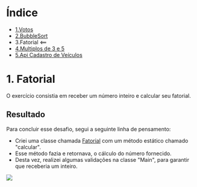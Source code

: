 # Índice

- [1.Votos](https://github.com/RodrigoSouzaDev/Desafio-JavaApi/tree/main/1%20-%20Votos)
- [2.BubbleSort](https://github.com/RodrigoSouzaDev/Desafio-JavaApi/tree/main/2%20-%20Bubble%20Sort)
- 3.Fatorial <==
- [4.Multiplos de 3 e 5](https://github.com/RodrigoSouzaDev/Desafio-JavaApi/tree/main/4%20-%20Multiplos%20de%203%20e%205)
- [5.Api Cadastro de Veículos](https://github.com/RodrigoSouzaDev/Desafio-JavaApi/tree/main/5-%20Cadastro%20Veiculos)

# 1. Fatorial

O exercício consistia em receber um número inteiro e calcular seu fatorial. 

## Resultado

Para concluir esse desafio, segui a seguinte linha de pensamento:

- Criei uma classe chamada [Fatorial](https://github.com/RodrigoSouzaDev/Desafio-JavaApi/blob/main/3%20-%20Fatorial/src/Fatorial.java) com um método estático chamado "calcular".
- Esse método fazia e retornava, o cálculo do número fornecido.
- Desta vez, realizei algumas validações na classe "Main", para garantir que receberia um inteiro.

<image align="center" src="img/Result.PNG"/>

